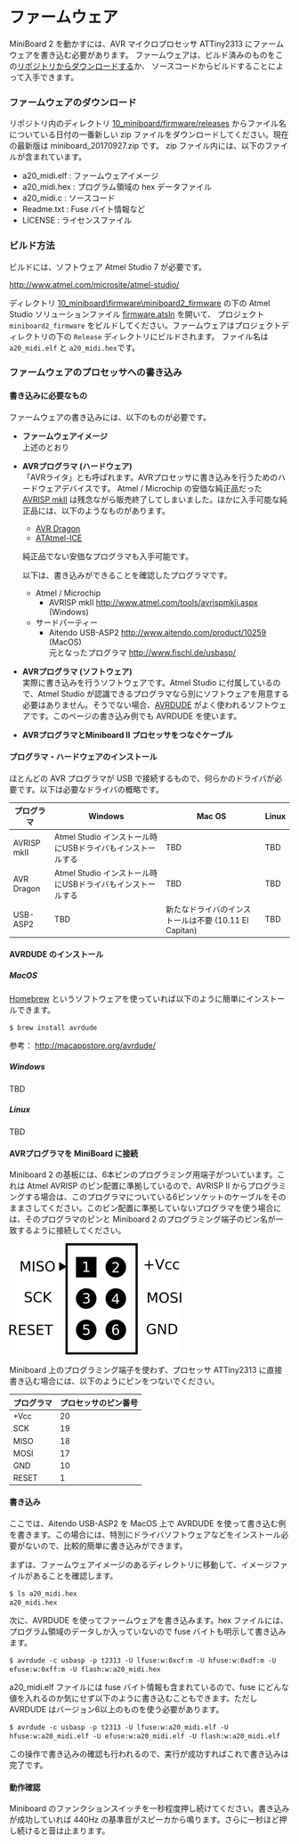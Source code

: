 # ファームウェア

MiniBoard 2 を動かすには、AVR マイクロプロセッサ ATTiny2313 にファームウェアを書き込む必要があります。
ファームウェアは、ビルド済みのものをこの[リポジトリからダウンロードする](../firmware/releases/miniboard_20170927.zip)か、
ソースコードからビルドすることによって入手できます。

### ファームウェアのダウンロード
リポジトリ内のディレクトリ [10_miniboard/firmware/releases](../firmware/releases/)
からファイル名についている日付の一番新しい zip ファイルをダウンロードしてください。現在の最新版は miniboard_20170927.zip です。
zip ファイル内には、以下のファイルが含まれています。
- a20_midi.elf : ファームウェアイメージ 
- a20_midi.hex : プログラム領域の hex データファイル
- a20_midi.c : ソースコード
- Readme.txt : Fuse バイト情報など
- LICENSE : ライセンスファイル

### ビルド方法

ビルドには、ソフトウェア Atmel Studio 7 が必要です。

http://www.atmel.com/microsite/atmel-studio/

ディレクトリ [10_miniboard\firmware\miniboard2_firmware](../firmware/miniboard2_firmware) の下の Atmel Studio ソリューションファイル [firmware.atsln](../firmware/firmware.atsln) を開いて、
プロジェクト `miniboard2_firmware` をビルドしてください。ファームウェアはプロジェクトディレクトリの下の `Release` ディレクトリにビルドされます。
ファイル名は `a20_midi.elf` と `a20_midi.hex`です。

### ファームウェアのプロセッサへの書き込み

#### 書き込みに必要なもの

ファームウェアの書き込みには、以下のものが必要です。

- **ファームウェアイメージ** <br />
  上述のとおり

- **AVRプログラマ (ハードウェア)** <br />
  「AVRライタ」とも呼ばれます。AVRプロセッサに書き込みを行うためのハードウェアデバイスです。
  Atmel / Microchip の安価な純正品だった [AVRISP mkII](http://www.atmel.com/tools/avrispmkii.aspx) は残念ながら販売終了してしまいました。ほかに入手可能な純正品には、以下のようなものがあります。

  - [AVR Dragon](http://www.atmel.com/tools/avrdragon.aspx)
  - [ATAtmel-ICE](http://www.atmel.com/tools/atatmel-ice.aspx)

  純正品でない安価なプログラマも入手可能です。

  以下は、書き込みができることを確認したプログラマです。

  - Atmel / Microchip <br />
    - AVRISP mkII http://www.atmel.com/tools/avrispmkii.aspx (Windows)
  - サードパーティー <br />
    - Aitendo USB-ASP2 http://www.aitendo.com/product/10259 (MacOS)<br />
      元となったプログラマ http://www.fischl.de/usbasp/

- **AVRプログラマ (ソフトウェア)** <br />
  実際に書き込みを行うソフトウェアです。Atmel Studio に付属しているので、Atmel Studio が認識できるプログラマなら別にソフトウェアを用意する必要はありません。そうでない場合、[AVRDUDE](http://www.nongnu.org/avrdude/) がよく使われるソフトウェアです。このページの書き込み例でも AVRDUDE を使います。

- **AVRプログラマとMiniboard II プロセッサをつなぐケーブル**

#### プログラマ・ハードウェアのインストール
ほとんどの AVR プログラマが USB で接続するもので、何らかのドライバが必要です。以下は必要なドライバの概略です。

| プログラマ    | Windows | Mac OS | Linux |
| ----------- | ------- | ------ | ----- |
| AVRISP mkII | Atmel Studio インストール時にUSBドライバもインストールする | TBD | TBD |
| AVR Dragon  | Atmel Studio インストール時にUSBドライバもインストールする | TBD | TBD |
| USB-ASP2    | TBD     | 新たなドライバのインストールは不要 (10.11 El Capitan) | TBD |

#### AVRDUDE のインストール

##### MacOS

[Homebrew](https://brew.sh/) というソフトウェアを使っていれば以下のように簡単にインストールできます。

```
$ brew install avrdude
```

参考： http://macappstore.org/avrdude/

##### Windows

TBD

##### Linux

TBD

#### AVRプログラマを MiniBoard に接続

Miniboard 2 の基板には、6本ピンのプログラミング用端子がついています。これは Atmel AVRISP のピン配置に準拠しているので、AVRISP II からプログラミングする場合は、このプログラマについている6ピンソケットのケーブルをそのままさしてください。このピン配置に準拠していないプログラマを使う場合には、そのプログラマのピンと Miniboard 2 のプログラミング端子のピン名が一致するように接続してください。

![target_pinout](target_pinout.png)

Miniboard 上のプログラミング端子を使わず、プロセッサ ATTiny2313 に直接書き込む場合には、以下のようにピンをつないでください。

| プログラマ | プロセッサのピン番号 |
| ----- | ---------- |
| +Vcc  | 20         |
| SCK   | 19         |
| MISO  | 18         |
| MOSI  | 17         |
| GND   | 10         |
| RESET | 1          |

#### 書き込み

ここでは、Aitendo USB-ASP2 を MacOS 上で AVRDUDE を使って書き込む例を書きます。この場合には、特別にドライバソフトウェアなどをインストール必要がないので、比較的簡単に書き込みができます。

まずは、ファームウェアイメージのあるディレクトリに移動して、イメージファイルがあることを確認します。

```
$ ls a20_midi.hex
a20_midi.hex
```

次に、AVRDUDE を使ってファームウェアを書き込みます。hex ファイルには、プログラム領域のデータしか入っていないので fuse バイトも明示して書き込みます。

```
$ avrdude -c usbasp -p t2313 -U lfuse:w:0xcf:m -U hfuse:w:0xdf:m -U efuse:w:0xff:m -U flash:w:a20_midi.hex
```

a20_midi.elf ファイルには fuse バイト情報も含まれているので、fuse にどんな値を入れるのか気にせず以下のように書き込むこともできます。ただし AVRDUDE はバージョン6以上のものを使う必要があります。

```
$ avrdude -c usbasp -p t2313 -U lfuse:w:a20_midi.elf -U hfuse:w:a20_midi.elf -U efuse:w:a20_midi.elf -U flash:w:a20_midi.elf
```

この操作で書き込みの確認も行われるので、実行が成功すればこれで書き込みは完了です。

#### 動作確認
Miniboard のファンクションスイッチを一秒程度押し続けてください。書き込みが成功していれば 440Hz の基準音がスピーカから鳴ります。さらに一秒ほど押し続けると音は止まります。

